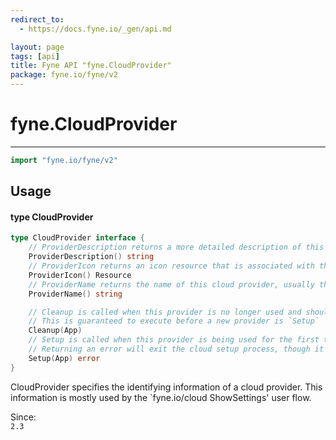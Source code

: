 ```yaml
---
redirect_to:
  - https://docs.fyne.io/_gen/api.md

layout: page
tags: [api]
title: Fyne API "fyne.CloudProvider"
package: fyne.io/fyne/v2
---
```

# fyne.CloudProvider
---
```go
import "fyne.io/fyne/v2"
```

## Usage

#### type CloudProvider

```go
type CloudProvider interface {
	// ProviderDescription returns a more detailed description of this cloud provider.
	ProviderDescription() string
	// ProviderIcon returns an icon resource that is associated with the given cloud service.
	ProviderIcon() Resource
	// ProviderName returns the name of this cloud provider, usually the name of the service it uses.
	ProviderName() string

	// Cleanup is called when this provider is no longer used and should be disposed.
	// This is guaranteed to execute before a new provider is `Setup`
	Cleanup(App)
	// Setup is called when this provider is being used for the first time.
	// Returning an error will exit the cloud setup process, though it can be retried.
	Setup(App) error
}
```

CloudProvider specifies the identifying information of a cloud provider. This information is mostly used by the `fyne.io/cloud ShowSettings' user flow.


<div class="since">Since: <code>
2.3</code></div>

